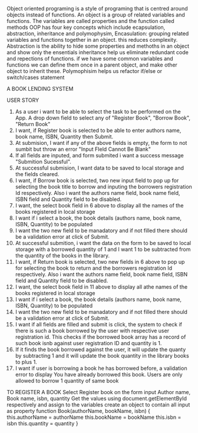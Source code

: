 Object oriented programing is a style of programing that is centred around objects instead of functions.
An object is a group of related variables and functions. The variables are called properties and the function called methods
OOP has four key concepts which include ecapsulation, abstraction, inheritance and polymophysim,
Encasulation: grouping related variables and functions together in an object. this reduces complexity.
Abstraction is the ability to hide some properties and methoths in an object and show only the ensentials
inheritance help us eliminate redundant code and repections of functions. if we have some common variables and functions we can define them once in a parent object, and make other object to inherit these.
Polymophisim helps us refactor if/else or switch/cases statement

A BOOK LENDING SYSTEM

USER STORY

1. As a user i want to be able to select the task to be performed on the App. A drop down
   field to select any of "Register Book", "Borrow Book", "Return Book"
2. I want, if Register book is selected to be able to enter authors name, book name, ISBN, Quantity then Submit.
3. At submision, I want if any of the above fields is empty, the form to not sumbit but throw an error "Input FIeld Cannot Be Blank"
4. If all fields are inputed, and form submited i want a success message "Submition Sucessful".
5. At successful submision, I want data to be saved to local storage and the fields cleared.
6. I want, if Borrow book is selected, two new input field to pop up for selecting the book title
   to borrow and inputing the borrowers registration Id respectively. Also i want the authors name field, book name field, ISBN field and Quantity field to be disabled.
7. I want, the select book field in 6 above to display all the names of the books registered in local storage
8. I want if i select a book, the book details (authors name, book name, ISBN, Quantity) to be populated
9. I want the two new field to be manadatory and if not filled there should be a validation error at click of Submit.
10. At successful submition, i want the data on the form to be saved to local storage with a borrowed quantity of 1 and I want 1 to be subtracted from the quantity of the books in the library.
11. I want, if Return book is selected, two new fields in 6 above to pop up for selecting the book
    to return and the borrowers registration Id respectively. Also i want the authors name field, book name field, ISBN field and Quantity field to be disabled.
12. I want, the select book field in 11 above to display all athe names of the books registered in local storage
13. I want if i select a book, the book details (authors name, book name, ISBN, Quantity) to
    be populated
14. I want the two new field to be manadatory and if not filled there should be a validation error at click of Submit.
15. I want if all fields are filled and submit is click, the system to check if there is such a book borrowed by the user with respective user registration id. This checks if the borrowed book array has a record of such book isnb against user registration ID and quantity is 1.
16. If it finds the book borrowed against the user, it will update the quanty by subtracting 1 and it will update the book quantity in the library books to plus 1.
17. I want if user is borrowing a book he has borrowed before, a validation error to display You have already borrowed this book. Users are only allowed to borrow 1 quantity of same book

TO REGISTER A BOOK
    Select Register book on the form
    input Author name, Book name, isbn, quantity
    Get the values using document.getElementById respectively and assign to the variables
    create an object to contain all input as property
            function Book(authorName, bookName, isbn) {  
            this.authorName = authorName
            this.bookName = bookName
            this.isbn = isbn
            this.quantity = quantity
            }
